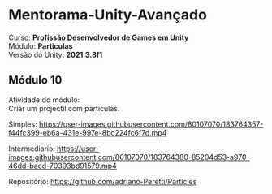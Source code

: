 # Mentorama-Unity-Avançado

Curso: **Profissão Desenvolvedor de Games em Unity**<br/>
Módulo: **Particulas**<br/>
Versão do Unity: **2021.3.8f1**<br/>


## Módulo 10

Atividade do módulo:<br/>
Criar um projectil com particulas.<br/>

Simples:
https://user-images.githubusercontent.com/80107070/183764357-f44fc399-eb6a-431e-997e-8bc224fc6f7d.mp4

Intermediario:
https://user-images.githubusercontent.com/80107070/183764380-85204d53-a970-46dd-baed-70393bd91579.mp4


Repositório: https://github.com/adriano-Peretti/Particles
